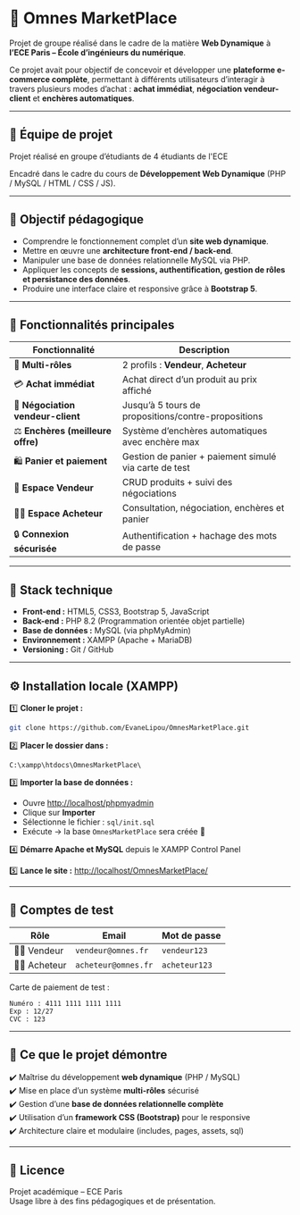 # 🛒 Omnes MarketPlace

Projet de groupe réalisé dans le cadre de la matière **Web Dynamique** à **l’ECE Paris – École d’ingénieurs du numérique**.

Ce projet avait pour objectif de concevoir et développer une **plateforme e-commerce complète**, permettant à différents utilisateurs d’interagir à travers plusieurs modes d’achat : **achat immédiat**, **négociation vendeur-client** et **enchères automatiques**.

---

## 👥 Équipe de projet
Projet réalisé en groupe d’étudiants de 4 étudiants de l'ECE

Encadré dans le cadre du cours de **Développement Web Dynamique** (PHP / MySQL / HTML / CSS / JS).

---

## 🎯 Objectif pédagogique

- Comprendre le fonctionnement complet d’un **site web dynamique**.  
- Mettre en œuvre une **architecture front-end / back-end**.  
- Manipuler une base de données relationnelle MySQL via PHP.  
- Appliquer les concepts de **sessions, authentification, gestion de rôles et persistance des données**.  
- Produire une interface claire et responsive grâce à **Bootstrap 5**.

---

## 🧩 Fonctionnalités principales

| Fonctionnalité | Description |
|----------------|-------------|
| 👥 **Multi-rôles** | 2 profils : **Vendeur**, **Acheteur** |
| 💳 **Achat immédiat** | Achat direct d’un produit au prix affiché |
| 💬 **Négociation vendeur-client** | Jusqu’à 5 tours de propositions/contre-propositions |
| ⚖️ **Enchères (meilleure offre)** | Système d’enchères automatiques avec enchère max |
| 🛍️ **Panier et paiement** | Gestion de panier + paiement simulé via carte de test |
| 🧾 **Espace Vendeur** | CRUD produits + suivi des négociations |
| 👩‍💻 **Espace Acheteur** | Consultation, négociation, enchères et panier |
| 🔒 **Connexion sécurisée** | Authentification + hachage des mots de passe |

---

## 🧱 Stack technique

- **Front-end :** HTML5, CSS3, Bootstrap 5, JavaScript  
- **Back-end :** PHP 8.2 (Programmation orientée objet partielle)  
- **Base de données :** MySQL (via phpMyAdmin)  
- **Environnement :** XAMPP (Apache + MariaDB)  
- **Versioning :** Git / GitHub

---

## ⚙️ Installation locale (XAMPP)

1️⃣ **Cloner le projet :**
```bash
git clone https://github.com/EvaneLipou/OmnesMarketPlace.git
```

2️⃣ **Placer le dossier dans :**
```
C:\xampp\htdocs\OmnesMarketPlace\
```

3️⃣ **Importer la base de données :**
- Ouvre [http://localhost/phpmyadmin](http://localhost/phpmyadmin)
- Clique sur **Importer**
- Sélectionne le fichier : `sql/init.sql`
- Exécute → la base `OmnesMarketPlace` sera créée 🎉

4️⃣ **Démarre Apache et MySQL** depuis le XAMPP Control Panel

5️⃣ **Lance le site :**
[http://localhost/OmnesMarketPlace/](http://localhost/OmnesMarketPlace/)

---

## 👤 Comptes de test

| Rôle | Email | Mot de passe |
|------|--------|--------------|
| 🧑‍💼 Vendeur | `vendeur@omnes.fr` | `vendeur123` |
| 👩‍🛒 Acheteur | `acheteur@omnes.fr` | `acheteur123` |

Carte de paiement de test :
```
Numéro : 4111 1111 1111 1111
Exp : 12/27
CVC : 123
```

---

## 🧠 Ce que le projet démontre

✔️ Maîtrise du développement **web dynamique** (PHP / MySQL)  
✔️ Mise en place d’un système **multi-rôles** sécurisé  
✔️ Gestion d’une **base de données relationnelle complète**  
✔️ Utilisation d’un **framework CSS (Bootstrap)** pour le responsive  
✔️ Architecture claire et modulaire (includes, pages, assets, sql)

---

## 📜 Licence

Projet académique – ECE Paris  
Usage libre à des fins pédagogiques et de présentation.
